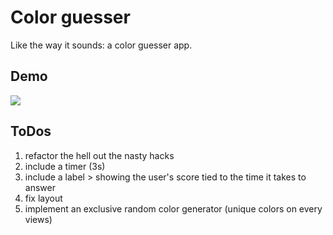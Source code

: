 # Color guesser

Like the way it sounds: a color guesser app.

## Demo
![](http://g.recordit.co/YUiHuQ0j0A.gif)

## ToDos

1. refactor the hell out the nasty hacks
2. include a timer (3s)
3. include a label > showing the user's score tied to the time it takes to answer
4. fix layout
5. implement an exclusive random color generator (unique colors on every views)

